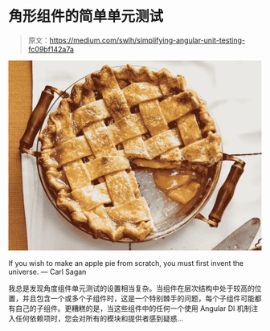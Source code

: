 # 角形组件的简单单元测试

> 原文：<https://medium.com/swlh/simplifying-angular-unit-testing-fc09bf142a7a>

![](img/d5d6e54271e41149697c64b8636cf095.png)

If you wish to make an apple pie from scratch, you must first invent the universe. — Carl Sagan

我总是发现角度组件单元测试的设置相当复杂。当组件在层次结构中处于较高的位置，并且包含一个或多个子组件时，这是一个特别棘手的问题，每个子组件可能都有自己的子组件。更糟糕的是，当这些组件中的任何一个使用 Angular DI 机制注入任何依赖项时，您会对所有的模块和提供者感到疑惑…